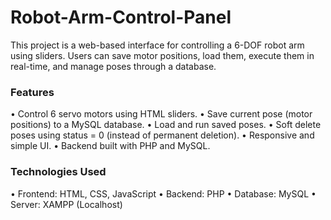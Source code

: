 # Robot-Arm-Control-Panel
This project is a web-based interface for controlling a 6-DOF robot arm using sliders. Users can save motor positions, load them, execute them in real-time, and manage poses through a database.


### Features
 • Control 6 servo motors using HTML sliders.
 • Save current pose (motor positions) to a MySQL database.
 • Load and run saved poses.
 • Soft delete poses using status = 0 (instead of permanent deletion).
 • Responsive and simple UI.
 • Backend built with PHP and MySQL.


### Technologies Used
 • Frontend: HTML, CSS, JavaScript
 • Backend: PHP
 • Database: MySQL
 • Server: XAMPP (Localhost)
